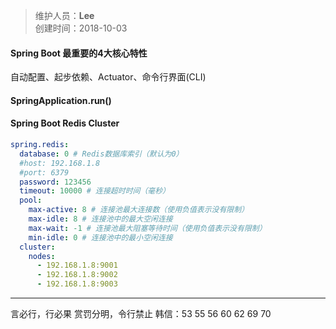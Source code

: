 > 维护人员：**Lee**  
> 创建时间：2018-10-03

#### Spring Boot 最重要的4大核心特性
自动配置、起步依赖、Actuator、命令行界面(CLI)

#### SpringApplication.run()

#### Spring Boot Redis Cluster
```yaml
spring.redis:
  database: 0 # Redis数据库索引（默认为0）
  #host: 192.168.1.8
  #port: 6379
  password: 123456
  timeout: 10000 # 连接超时时间（毫秒）  
  pool:
    max-active: 8 # 连接池最大连接数（使用负值表示没有限制）
    max-idle: 8 # 连接池中的最大空闲连接
    max-wait: -1 # 连接池最大阻塞等待时间（使用负值表示没有限制）
    min-idle: 0 # 连接池中的最小空闲连接
  cluster:
    nodes:
      - 192.168.1.8:9001
      - 192.168.1.8:9002
      - 192.168.1.8:9003
```

---
言必行，行必果
赏罚分明，令行禁止
韩信：53 55 56 60 62 69 70
